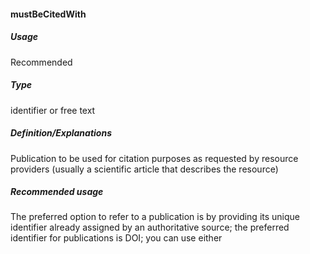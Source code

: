 #### mustBeCitedWith
##### Usage
Recommended
##### Type
identifier or free text
##### Definition/Explanations
Publication to be used for citation purposes as requested by resource providers (usually a scientific article that describes the resource)
##### Recommended usage
The preferred option to refer to a publication is by providing its unique identifier already assigned by an authoritative source; the preferred identifier for publications is DOI; you can use either
